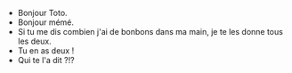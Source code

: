 - Bonjour Toto.
- Bonjour mémé. 
- Si tu me dis combien j'ai de bonbons dans ma main, je te les donne tous les deux.
- Tu en as deux ! 
- Qui te l'a dit ?!?
